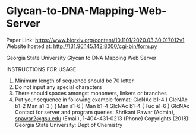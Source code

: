 # Glycan-to-DNA-Mapping-Web-Server


Paper Link: https://www.biorxiv.org/content/10.1101/2020.03.30.017012v1
Website hosted at: http://131.96.145.142:8000/cgi-bin/form.py

Georgia State University Glycan to DNA Mapping Web Server

INSTRUCTIONS FOR USAGE 
1. Minimum length of sequence should be 70 letter 
2. Do not input any special characters 
3. There should spaces amongst monomers, linkers or branches 
4. Put your sequence in following example format: GlcNAc b1-4 ( GlcNAc b1-2 Man a1-3 ) ( Man a1-6 ) Man b1-4 GlcNAc b1-4 ( Fuc a1-6 ) GlcNAc 
Contact for server and program queries: Shrikant Pawar (Admin), spawar2@gsu.edu (Email), 1-404-431-0213 (Phone) 
Copyrights (2018): Georgia State University: Dept of Chemistry
